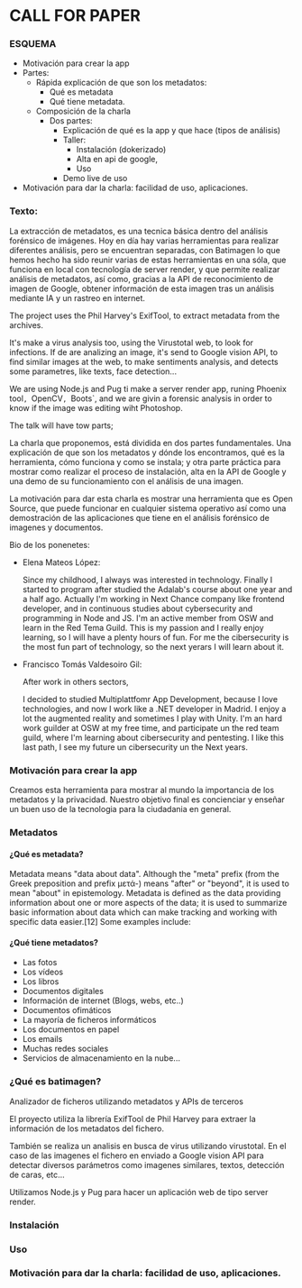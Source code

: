 # CALL FOR PAPER


### ESQUEMA

- Motivación para crear la app
- Partes:
  - Rápida explicación de que son los metadatos:
    - Qué es metadata
    - Qué tiene metadata.
  - Composición de la charla
    - Dos partes:
        - Explicación de qué es la app y que hace (tipos de análisis)
        - Taller: 
          - Instalación (dokerizado)
          - Alta en api de google, 
          - Uso
        - Demo live de uso
- Motivación para dar la charla: facilidad de uso, aplicaciones.

### Texto:

La extracción de metadatos, es una tecnica básica dentro del análisis forénsico de imágenes.
Hoy en día hay varias herramientas para realizar diferentes análisis, pero se encuentran separadas, con Batimagen lo que hemos hecho ha sido reunir varias de estas herramientas en una sóla, que funciona en local con tecnología de server render, y que permite realizar análisis de metadatos, así como, gracias a la API de reconocimiento de imagen de Google, obtener información de esta imagen tras un análisis mediante IA y un rastreo en internet.

The project uses the Phil Harvey's ExifTool, to extract metadata from the archives.

It's make a virus analysis too, using the Virustotal web, to look for infections. If de are analizing an image, it's send to Google vision API, to find similar images at the web, to make sentiments analysis, and detects some parametres, like texts, face detection...

We are using Node.js and Pug ti make a server render app, runing Phoenix tool`, `OpenCV`, `Boots`, and we are givin a forensic analysis in order to know if the image was editing wiht Photoshop.

The talk will have tow parts; 



La charla que proponemos, está dividida en dos partes fundamentales. Una explicación de que son los metadatos y dónde los encontramos, qué es la herramienta, cómo funciona y como se instala; y otra parte práctica para mostrar como realizar el proceso de instalación, alta en la API de Google y una demo de su funcionamiento con el análisis de una imagen. 

La motivación para dar esta charla es mostrar una herramienta que es Open Source, que puede funcionar en cualquier sistema operativo así como una demostración de las aplicaciones que tiene en el análisis forénsico de imagenes y documentos.

Bio de los ponenetes:

  - Elena Mateos López:
  
    Since my childhood, I always was interested in technology. Finally I started to program after studied the Adalab's course about one year and a half ago. Actually I'm working in Next Chance company like frontend developer, and in continuous studies about cybersecurity and programming in Node and JS. I'm an active member from OSW and learn in the Red Tema Guild. This is my passion and I really enjoy learning, so I will have a plenty hours of fun. For me the cibersecurity is the most fun part of technology, so the next yerars I will learn about it.

  - Francisco Tomás Valdesoiro Gil:
  
     After work in others sectors,
     
     I decided to studied Multiplattfomr App Development, because I love technologies, and now I work like a .NET developer in Madrid. I enjoy a lot the  augmented reality and sometimes I play with Unity. I'm an hard work guilder at OSW at my free time, and participate un the red team guild, where I'm learning about cibersecurity and pentesting.
I like this last path, I see my future un cibersecurity un the Next years.
  


### Motivación para crear la app

Creamos esta herramienta para mostrar al mundo la importancia de los metadatos y la privacidad. Nuestro objetivo final es concienciar y enseñar un buen uso de la tecnologia para la ciudadania en general.

### Metadatos

#### ¿Qué es metadata?

Metadata means "data about data". Although the "meta" prefix (from the Greek preposition and prefix μετά-) means "after" or "beyond", it is used to mean "about" in epistemology. Metadata is defined as the data providing information about one or more aspects of the data; it is used to summarize basic information about data which can make tracking and working with specific data easier.[12] Some examples include:

#### ¿Qué tiene metadatos?

  -  Las fotos
  -  Los vídeos
  -  Los libros
  -  Documentos digitales
  -  Información de internet (Blogs, webs, etc..)
  -  Documentos ofimáticos
  -  La mayoría de ficheros informáticos
  -  Los documentos en papel
  -  Los emails
  -  Muchas redes sociales
  -  Servicios de almacenamiento en la nube...


### ¿Qué es batimagen?

Analizador de ficheros utilizando metadatos y APIs de terceros

El proyecto utiliza la librería ExifTool de Phil Harvey para extraer la información de los metadatos del fichero.

También se realiza un analisis en busca de virus utilizando virustotal. En el caso de las imagenes el fichero en enviado a Google vision API para detectar diversos parámetros como imagenes similares, textos, detección de caras, etc...

Utilizamos Node.js y Pug para hacer un aplicación web de tipo server render.

### Instalación

### Uso

### Motivación para dar la charla: facilidad de uso, aplicaciones.